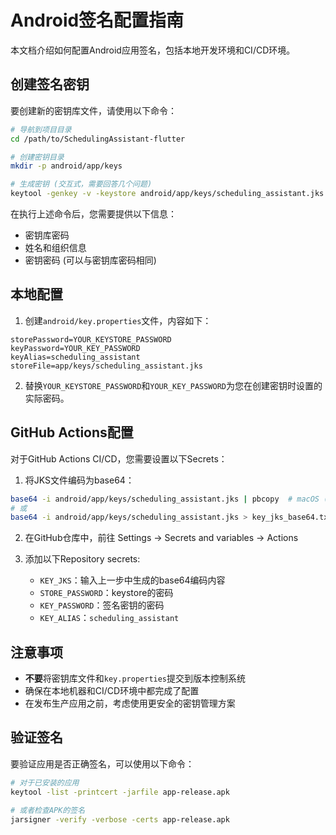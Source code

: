 # Android签名配置指南

本文档介绍如何配置Android应用签名，包括本地开发环境和CI/CD环境。

## 创建签名密钥

要创建新的密钥库文件，请使用以下命令：

```bash
# 导航到项目目录
cd /path/to/SchedulingAssistant-flutter

# 创建密钥目录
mkdir -p android/app/keys

# 生成密钥 (交互式，需要回答几个问题)
keytool -genkey -v -keystore android/app/keys/scheduling_assistant.jks -keyalg RSA -keysize 2048 -validity 10000 -alias scheduling_assistant
```

在执行上述命令后，您需要提供以下信息：
- 密钥库密码
- 姓名和组织信息
- 密钥密码 (可以与密钥库密码相同)

## 本地配置

1. 创建`android/key.properties`文件，内容如下：

```
storePassword=YOUR_KEYSTORE_PASSWORD
keyPassword=YOUR_KEY_PASSWORD
keyAlias=scheduling_assistant
storeFile=app/keys/scheduling_assistant.jks
```

2. 替换`YOUR_KEYSTORE_PASSWORD`和`YOUR_KEY_PASSWORD`为您在创建密钥时设置的实际密码。

## GitHub Actions配置

对于GitHub Actions CI/CD，您需要设置以下Secrets：

1. 将JKS文件编码为base64：

```bash
base64 -i android/app/keys/scheduling_assistant.jks | pbcopy  # macOS (复制到剪贴板)
# 或
base64 -i android/app/keys/scheduling_assistant.jks > key_jks_base64.txt  # 保存到文件
```

2. 在GitHub仓库中，前往 Settings → Secrets and variables → Actions

3. 添加以下Repository secrets:
   - `KEY_JKS`：输入上一步中生成的base64编码内容
   - `STORE_PASSWORD`：keystore的密码
   - `KEY_PASSWORD`：签名密钥的密码
   - `KEY_ALIAS`：`scheduling_assistant`

## 注意事项

- **不要**将密钥库文件和`key.properties`提交到版本控制系统
- 确保在本地机器和CI/CD环境中都完成了配置
- 在发布生产应用之前，考虑使用更安全的密钥管理方案

## 验证签名

要验证应用是否正确签名，可以使用以下命令：

```bash
# 对于已安装的应用
keytool -list -printcert -jarfile app-release.apk

# 或者检查APK的签名
jarsigner -verify -verbose -certs app-release.apk
``` 